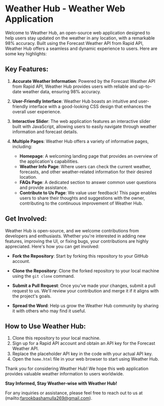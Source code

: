 # Weather Hub - Weather Web Application

Welcome to Weather Hub, an open-source web application designed to help users stay updated on the weather in any location, with a remarkable 98% accuracy. Built using the Forecast Weather API from Rapid API, Weather Hub offers a seamless and dynamic experience to users. Here are some key highlights:

## Key Features:

1. **Accurate Weather Information**: Powered by the Forecast Weather API from Rapid API, Weather Hub provides users with reliable and up-to-date weather data, ensuring 98% accuracy.

2. **User-Friendly Interface**: Weather Hub boasts an intuitive and user-friendly interface with a good-looking CSS design that enhances the overall user experience.

3. **Interactive Slider**: The web application features an interactive slider built with JavaScript, allowing users to easily navigate through weather information and forecast details.

4. **Multiple Pages**: Weather Hub offers a variety of informative pages, including:
    - **Homepage**: A welcoming landing page that provides an overview of the application's capabilities.
    - **Weather Info Page**: Where users can check the current weather, forecasts, and other weather-related information for their desired location.
    - **FAQs Page**: A dedicated section to answer common user questions and provide assistance.
    - **Contribute to Us Page**: We value user feedback! This page enables users to share their thoughts and suggestions with the owner, contributing to the continuous improvement of Weather Hub.

## Get Involved:

Weather Hub is open-source, and we welcome contributions from developers and enthusiasts. Whether you're interested in adding new features, improving the UI, or fixing bugs, your contributions are highly appreciated. Here's how you can get involved:

- **Fork the Repository**: Start by forking this repository to your GitHub account.

- **Clone the Repository**: Clone the forked repository to your local machine using the `git clone` command.

- **Submit a Pull Request**: Once you've made your changes, submit a pull request to us. We'll review your contribution and merge it if it aligns with the project's goals.

- **Spread the Word**: Help us grow the Weather Hub community by sharing it with others who may find it useful.

## How to Use Weather Hub:

1. Clone this repository to your local machine.
2. Sign up for a Rapid API account and obtain an API key for the Forecast Weather API.
3. Replace the placeholder API key in the code with your actual API key.
4. Open the `home.html` file in your web browser to start using Weather Hub.

Thank you for considering Weather Hub! We hope this web application provides valuable weather information to users worldwide.

**Stay Informed, Stay Weather-wise with Weather Hub!**

For any inquiries or assistance, please feel free to reach out to us at (mailto:farookbashamulla269@gmail.com).
